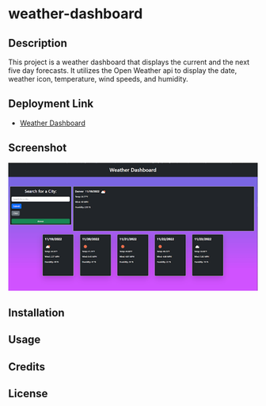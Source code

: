 # weather-dashboard

## Description

This project is a weather dashboard that displays the current and the next five day forecasts. It utilizes the Open Weather api to display the date, weather icon, temperature, wind speeds, and humidity.




## Deployment Link

- [Weather Dashboard](https://t3mpz.github.io/weather-dashboard/)

## Screenshot

![Weather Dashboard](./assets/images/weather-dashboard.png)

## Installation

## Usage

## Credits

## License
